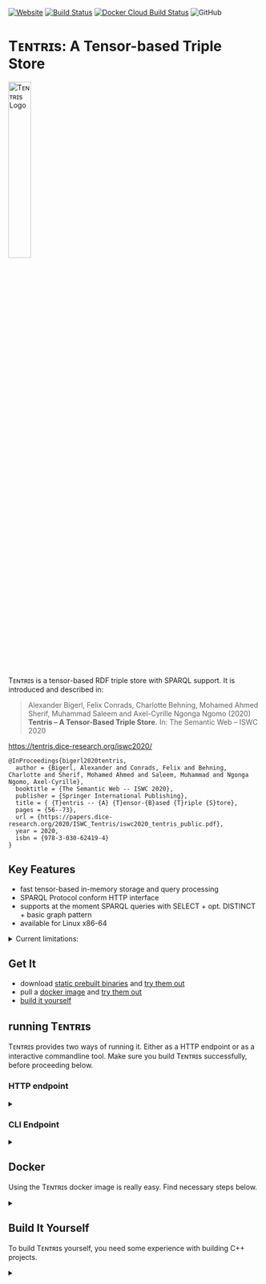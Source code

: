[![Website](https://img.shields.io/website?up_message=tentris&url=https%3A%2F%2Ftentris.dice-research.org%2F)](https://tentris.dice-research.org/) [![Build Status](https://travis-ci.com/dice-group/tentris.svg)](https://travis-ci.com/dice-group/tentris) [![Docker Cloud Build Status](https://img.shields.io/docker/cloud/build/dicegroup/tentris_server)](https://hub.docker.com/repository/docker/dicegroup/tentris_server) ![GitHub](https://img.shields.io/github/license/dice-group/tentris)  

# Tᴇɴᴛʀɪs: A Tensor-based Triple Store 

<p><img src = "https://tentris.dice-research.org/iswc2020/assets/img/Tentris_logo.svg" alt = "Tᴇɴᴛʀɪs Logo" width = "30%" align = "center"></p>

Tᴇɴᴛʀɪs is a tensor-based RDF triple store with SPARQL support. It is introduced and described in:
> Alexander Bigerl, Felix Conrads, Charlotte Behning, Mohamed Ahmed Sherif, Muhammad Saleem and Axel-Cyrille Ngonga Ngomo (2020) **Tentris – A Tensor-Based Triple Store.** In: The Semantic Web – ISWC 2020

https://tentris.dice-research.org/iswc2020/

```
@InProceedings{bigerl2020tentris,
  author = {Bigerl, Alexander and Conrads, Felix and Behning, Charlotte and Sherif, Mohamed Ahmed and Saleem, Muhammad and Ngonga Ngomo, Axel-Cyrille},
  booktitle = {The Semantic Web -- ISWC 2020},
  publisher = {Springer International Publishing},
  title = { {T}entris -- {A} {T}ensor-{B}ased {T}riple {S}tore},
  pages = {56--73},
  url = {https://papers.dice-research.org/2020/ISWC_Tentris/iswc2020_tentris_public.pdf},
  year = 2020,
  isbn = {978-3-030-62419-4}
}
```

</details>

## Key Features
* fast tensor-based in-memory storage and query processing
* SPARQL Protocol conform HTTP interface
* supports at the moment SPARQL queries with SELECT + opt. DISTINCT + basic graph pattern
* available for Linux x86-64 

<details><summary>Current limitations: </summary>

* no persistance
* SPARQL support limited to SELECT + opt. DISTINCT + basic graph pattern
* data loading only possible at startup

</details>

## Get It
* download [static prebuilt binaries](https://github.com/dice-group/tentris/releases) and [try them out](#running-tentris)
* pull a [docker image](https://hub.docker.com/repository/docker/dicegroup/tentris_server) and [try them out](#docker)
* [build it yourself](#build-it-yourself)

## running Tᴇɴᴛʀɪs 
Tᴇɴᴛʀɪs provides two ways of running it. Either as a HTTP endpoint or as a interactive commandline tool. Make sure you build Tᴇɴᴛʀɪs successfully, before proceeding below.
### HTTP endpoint
<details><summary> </summary>


#### Start
To start Tᴇɴᴛʀɪs as a HTTP endpoint run
```
tentris_server -p 9080 -f my_nt_file.nt
```
to load the data from the provided `.nt` file and serve SPARQL endpoint at port 9080. 
For more options commandline options see ` tentris_server --help`. 

#### Query
The endpoint may now be queried locally at: `127.0.0.1:9080/sparql?query=*your query*`. 

*Notice*: the query string `*your query*` must be URL encoded. 
You can use any online URL encoder like <https://meyerweb.com/eric/tools/dencoder>.   

*currently deactivated*: ~~An additional endpoint is provided at `127.0.0.1:9080/stream` using chunk encoded HTTP response. This endpoint should be used for very large responses (>1mio results).~~ 


#### Usage Example

Consider the query below against a [SP²Bench](http://dbis.informatik.uni-freiburg.de/forschung/projekte/SP2B/) data set:
``` 
PREFIX rdf:   <http://www.w3.org/1999/02/22-rdf-syntax-ns#>
PREFIX bench: <http://localhost/vocabulary/bench/>

SELECT DISTINCT ?article
WHERE {
  ?article rdf:type bench:Article .
  ?article ?property ?value 
}
```

To run the query start Tᴇɴᴛʀɪs with: 
```
tentris_server -p 3030 -f sp2b.nt 
```
You can find a populated sp2b.nt file in [tests/dataset/sp2b.nt](tests/dataset/sp2b.nt).

now, visit the follwing IRI in a browser to send the query to your Tᴇɴᴛʀɪs endpoint:

<http://127.0.0.1:3030/sparql?query=PREFIX%20rdf%3A%20%20%20%3Chttp%3A%2F%2Fwww.w3.org%2F1999%2F02%2F22-rdf-syntax-ns%23%3E%0APREFIX%20bench%3A%20%3Chttp%3A%2F%2Flocalhost%2Fvocabulary%2Fbench%2F%3E%0A%0ASELECT%20DISTINCT%20%3Farticle%0AWHERE%20%7B%0A%20%20%3Farticle%20rdf%3Atype%20bench%3AArticle%20.%0A%20%20%3Farticle%20%3Fproperty%20%3Fvalue%20%0A%7D>
</details>

### CLI Endpoint

<details><summary> </summary>

For small experiments it is sometimes more convenient to use a commandline tool for querying an RDF graph. 
Therefore, Tᴇɴᴛʀɪs provides a commandline interface.  

To start Tᴇɴᴛʀɪs as a interactive commandline tool, run:
```
tentris_terminal -f my_nt_file.nt
```

After the RDF data from `my_nt_file.nt` is loaded, you type your query and hit ENTER. After the result was printed, you can enter your next query. 

For more commandline options see `tentris_terminal --help`.

</details>


## Docker

Using the Tᴇɴᴛʀɪs docker image is really easy. Find necessary steps below.

<details><summary> </summary>

* A docker image is available on [docker hub](https://hub.docker.com/r/dicegroup/tentris_server). Get it with 
    ```shell script
    docker pull dicegroup/tentris_server
    ```
* To show the available commandline options, run
    ```shell script
    docker run --rm dicegroup/tentris_server --help
    ```
* Tᴇɴᴛʀɪs uses by default the port 9080, so make sure you forward it, e.g. 
    ```shell script
    docker run --publish=9080:9080 dicegroup/tentris_server
    ```
* To load data, mount its enclosing directory to the container and tell Tᴇɴᴛʀɪs, to load it:
    ```shell script
    docker run -v /localfolder:/datasets --publish=9080:9080 dicegroup/tentris_server -f /datasets/yourRDFfile.nt
    ```
* By default, Tᴇɴᴛʀɪs writes logs to the `/tentris` in the container. To make logs available outside the container, you can mount them as well:
    ```shell script
    docker run -v /local-log-dir:/tentris --publish=9080:9080 dicegroup/tentris_server
    ```
* The other command-line tools `tentris_terminal`, `ids2hypertrie` and `ids2hypertrie` are also available in the container. Run them like:
    ```shell script
    docker run -it  dicegroup/tentris_server tentris_terminal
    ```
</details>    

## Build It Yourself

To build Tᴇɴᴛʀɪs yourself, you need some experience with building C++ projects.

<details><summary> </summary>


### Build Tools

Tᴇɴᴛʀɪs is known to build successfully on Ubuntu 20.04 and newer. 
Building was tested with GCC 10 and clang 10. 

The following packages are required to build Tᴇɴᴛʀɪs:
```
sudo apt install build-essential uuid-dev g++-10 git openjdk-8-jdk python3-pip python3-setuptools python3-wheel
```
Additionally, a recent version of conan is required: 
```
pip3 install --user conan
```

### Dependencies
Most required dependencies are installed via conan. Therefore, Add the respective remotes:
```shell script
conan remote add bincrafters https://api.bintray.com/conan/bincrafters/public-conan
conan remote add tsl https://api.bintray.com/conan/tessil/tsl
conan remote add stiffstream https://api.bintray.com/conan/stiffstream/public 
conan remote add dice-group https://api.bintray.com/conan/dice-group/tentris
```
Additionally, a statically linked version of the [Serd](https://drobilla.net/software/serd) library is required. As the packages in the deb/rpm repositories include only a dynamic library, we need to compile it manually:
```shell script
git clone --branch v0.30.2 https://gitlab.com/drobilla/serd.git
cd serd
git submodule update --init --recursive
./waf configure --static
sudo ./waf install
cd -
```
### Pull & Build
After you installed all dependencies, you are ready to build Tᴇɴᴛʀɪs. 
Make sure you are connected to the internet as Tᴇɴᴛʀɪs downloads things at several points throughout the build processes.

If you did not so far, clone Tᴇɴᴛʀɪs:
```
git clone https://github.com/dice-group/tentris.git
```
Make sure you are in the cloned folder:
```
cd tentris
```
Now, make a build directory and enter it.
```shell script
mkdir build 
cd build
```
Get and build the dependencies with conan:
```shell script
conan install .. --build=missing --settings compiler.libcxx="libstdc++11"
```
Generate the build skripts with CMAKE and run the build:
```shell script
cmake -G "Unix Makefiles" -DCMAKE_BUILD_TYPE=Release .. 
make -j tentris_server tentris_terminal
```
Now is the time to get yourself a coffee. In about 
When you build Tᴇɴᴛʀɪs for the first time, it will take some time. 

The binaries will be located at `tentris/build/bin`. 

### Debug & Test
To compile Tᴇɴᴛʀɪs with debugging symbols, proceed as above but change the cmake command to `cmake -G "Unix Makefiles" -DCMAKE_BUILD_TYPE=Debug .. `.

To compile the tests, run `cmake -G "Unix Makefiles" -DCMAKE_BUILD_TYPE=Debug -DTENTRIS_BUILD_TESTS=True .. ` for debugging or `cmake -G "Unix Makefiles" -DCMAKE_BUILD_TYPE=Release -DTENTRIS_BUILD_TESTS=True .. ` for release.

</details>  
